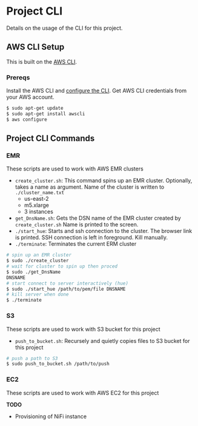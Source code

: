 # Project CLI

Details on the usage of the CLI for this project. 

## AWS CLI Setup

This is built on the [AWS CLI](https://aws.amazon.com/cli/).

### Prereqs

Install the AWS CLI and [configure the CLI](https://docs.aws.amazon.com/cli/latest/userguide/cli-chap-configure.html). Get AWS CLI credentials from your AWS account.

```bash
$ sudo apt-get update
$ sudo apt-get install awscli
$ aws configure
```
## Project CLI Commands

### EMR

These scripts are used to work with AWS EMR clusters

* `create_cluster.sh`: This command spins up an EMR cluster. Optionally, takes a name as argument. 
Name of the cluster is written to `./cluster_name.txt`
  * us-east-2
  * m5.xlarge
  * 3 instances
* `get_DnsName.sh`: Gets the DSN name of the EMR cluster created by `create_cluster.sh` Name is printed to the screen.
* `./start_hue`: Starts and ssh connection to the cluster. The browser link is printed. SSH connection is left in foreground. Kill manually.
* `./terminate`: Terminates the current ERM cluster

```bash
# spin up an EMR cluster
$ sudo ./create_cluster
# wait for cluster to spin up then proced
$ sudo ./get_DnsName
DNSNAME
# start connect to server interactively (hue)
$ sudo ./start_hue /path/to/pem/file DNSNAME
# kill server when done
$ ./terminate
```

### S3

These scripts are used to work with S3 bucket for this project

* `push_to_bucket.sh`: Recursely and quietly copies files to S3 bucket for this project

```bash
# push a path to S3
$ sudo push_to_bucket.sh /path/to/push
```

### EC2

These scripts are used to work with AWS EC2 for this project

**TODO**

* Provisioning of NiFi instance
